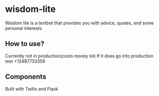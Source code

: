 # wisdom-lite
Wisdom lite is a textbot that provides you with advice, quotes, and some personal interests 

## How to use?
Currently not in production(costs money lol)
If it does go into production text +12487733359


## Components
Built with Twilio and Flask
